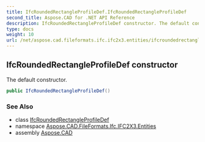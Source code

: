 ```yaml
---
title: IfcRoundedRectangleProfileDef.IfcRoundedRectangleProfileDef
second_title: Aspose.CAD for .NET API Reference
description: IfcRoundedRectangleProfileDef constructor. The default constructor
type: docs
weight: 10
url: /net/aspose.cad.fileformats.ifc.ifc2x3.entities/ifcroundedrectangleprofiledef/ifcroundedrectangleprofiledef/
---
```

## IfcRoundedRectangleProfileDef constructor

The default constructor.

```csharp
public IfcRoundedRectangleProfileDef()
```

### See Also

* class [IfcRoundedRectangleProfileDef](../)
* namespace [Aspose.CAD.FileFormats.Ifc.IFC2X3.Entities](../../ifcroundedrectangleprofiledef/)
* assembly [Aspose.CAD](../../../)


